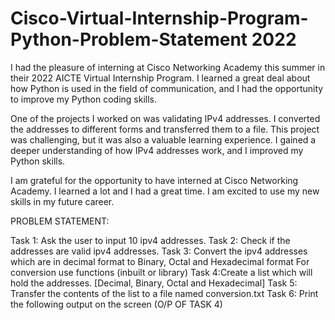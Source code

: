 # Cisco-Virtual-Internship-Program-Python-Problem-Statement 2022 


I had the pleasure of interning at Cisco Networking Academy this summer in their 2022 AICTE Virtual Internship Program. I learned a great deal about how Python is used in the field of communication, and I had the opportunity to improve my Python coding skills.

One of the projects I worked on was validating IPv4 addresses. I converted the addresses to different forms and transferred them to a file. This project was challenging, but it was also a valuable learning experience. I gained a deeper understanding of how IPv4 addresses work, and I improved my Python skills.

I am grateful for the opportunity to have interned at Cisco Networking Academy. I learned a lot and I had a great time. I am excited to use my new skills in my future career.

PROBLEM STATEMENT:

Task 1: Ask the user to input 10 ipv4 addresses.
Task 2: Check if the addresses are valid ipv4 addresses.
Task 3: Convert the ipv4 addresses which are in decimal format to Binary, Octal and Hexadecimal format For conversion use functions (inbuilt or library)
Task 4:Create a list which will hold the addresses. [Decimal, Binary, Octal and Hexadecimal]
Task 5: Transfer the contents of the list to a file named conversion.txt
Task 6: Print the following output on the screen (O/P OF TASK 4)
